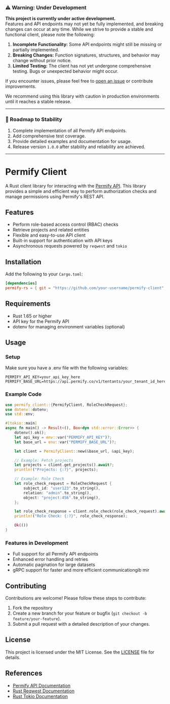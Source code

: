### ⚠️ Warning: Under Development

**This project is currently under active development.**  
Features and API endpoints may not yet be fully implemented, and breaking changes can occur at any time. While we strive to provide a stable and functional client, please note the following:

1. **Incomplete Functionality:** Some API endpoints might still be missing or partially implemented.
2. **Breaking Changes:** Function signatures, structures, and behavior may change without prior notice.
3. **Limited Testing:** The client has not yet undergone comprehensive testing. Bugs or unexpected behavior might occur.

If you encounter issues, please feel free to [open an issue](https://github.com/3dt-digital/permify-rs/issues) or contribute improvements.

We recommend using this library with caution in production environments until it reaches a stable release.

---

### 🎯 Roadmap to Stability

1. Complete implementation of all Permify API endpoints.
2. Add comprehensive test coverage.
3. Provide detailed examples and documentation for usage.
4. Release version `1.0.0` after stability and reliability are achieved.

---

# Permify Client

A Rust client library for interacting with the [Permify API](https://docs.permify.co/api-reference/introduction). This library provides a simple and efficient way to perform authorization checks and manage permissions using Permify's REST API.

## Features

- Perform role-based access control (RBAC) checks
- Retrieve projects and related entities
- Flexible and easy-to-use API client
- Built-in support for authentication with API keys
- Asynchronous requests powered by `reqwest` and `tokio`

## Installation

Add the following to your `Cargo.toml`:

```toml
[dependencies]
permify-rs = { git = "https://github.com/your-username/permify-client", branch = "main" }
```

## Requirements

- Rust 1.65 or higher
- API key for the Permify API
- dotenv for managing environment variables (optional)

## Usage

### Setup

Make sure you have a .env file with the following variables:

```env
PERMIFY_API_KEY=your_api_key_here
PERMIFY_BASE_URL=https://api.permify.co/v1/tentants/your_tenant_id_here 
```

### Example Code

```rust
use permify_client::{PermifyClient, RoleCheckRequest};
use dotenv::dotenv;
use std::env;

#[tokio::main]
async fn main() -> Result<(), Box<dyn std::error::Error>> {
    dotenv().ok();
    let api_key = env::var("PERMIFY_API_KEY")?;
    let base_url = env::var("PERMIFY_BASE_URL")?;

    let client = PermifyClient::new(&base_url, &api_key);

    // Example: Fetch projects
    let projects = client.get_projects().await?;
    println!("Projects: {:?}", projects);

    // Example: Role Check
    let role_check_request = RoleCheckRequest {
        subject_id: "user123".to_string(),
        relation: "admin".to_string(),
        object: "project:456".to_string(),
    };

    let role_check_response = client.role_check(role_check_request).await?;
    println!("Role Check: {:?}", role_check_response);

    Ok(())
}
```

### Features in Development

- Full support for all Permify API endpoints
- Enhanced error handling and retries
- Automatic pagination for large datasets
- gRPC support for faster and more efficient communicationgib mir 

## Contributing

Contributions are welcome! Please follow these steps to contribute:
1. Fork the repository
2. Create a new branch for your feature or bugfix (`git checkout -b feature/your-feature`).
3. Submit a pull request with a detailed description of your changes.

## License

This project is licensed under the MIT License. See the [LICENSE](LICENSE) file for details.

## References

- [Permify API Documentation](https://docs.permify.co/api-reference/introduction)
- [Rust Reqwest Documentation](https://docs.rs/reqwest)
- [Rust Tokio Documentation](https://docs.rs/tokio)
```
